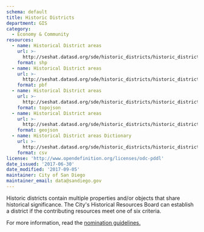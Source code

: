 ```yaml
---
schema: default
title: Historic Districts
department: GIS
category:
  - Economy & Community
resources:
  - name: Historical District areas
    url: >-
      http://seshat.datasd.org/sde/historic_districts/historic_districts_datasd.zip
    format: shp
  - name: Historical District areas
    url: >-
      http://seshat.datasd.org/sde/historic_districts/historic_districts_datasd.pbf
    format: pbf
  - name: Historical District areas
    url: >-
      http://seshat.datasd.org/sde/historic_districts/historic_districts_datasd.topojson
    format: topojson
  - name: Historical District areas
    url: >-
      http://seshat.datasd.org/sde/historic_districts/historic_districts_datasd.geojson
    format: geojson
  - name: Historical District areas Dictionary
    url: >-
      http://seshat.datasd.org/sde/historic_districts/historic_districts_dictionary_datasd.csv
    format: csv
license: 'http://www.opendefinition.org/licenses/odc-pddl'
date_issued: '2017-06-30'
date_modified: '2017-09-05'
maintainer: City of San Diego
maintainer_email: data@sandiego.gov
---
```

Historic districts contain multiple properties and/or objects that share historical significance. The City's Historical Resources Board can establish a district if the contributing resources meet one of six criteria.
<!--more-->
For more information, read the <a href="https://www.sandiego.gov/sites/default/files/legacy//planning/programs/historical/pdf/111027districtpolicy41.pdf" target="_blank" rel="noopener">nomination guidelines.</a>